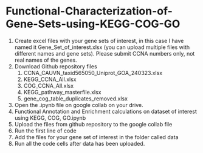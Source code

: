 # Functional-Characterization-of-Gene-Sets-using-KEGG-COG-GO


1. Create excel files with your gene sets of interest, in this case I have named it Gene_Set_of_interest.xlsx (you can upload multiple files with different names and gene sets). Please submit CCNA numbers only, not real names of the genes.
2. Download Github repository files
    1. CCNA_CAUVN_taxid565050_Uniprot_GOA_240323.xlsx
    2. KEGG_CCNA_All.xlsx
    3. COG_CCNA_All.xlsx
    4. KEGG_pathway_masterfile.xlsx
    5. gene_cog_table_duplicates_removed.xlsx
3. Open the .ipynb file on google collab on your drive.
4. Functional Annotation and Enrichment calculations on dataset of interest using KEGG, COG, GO.ipynb
5. Upload the files from github repository to the google collab file
6. Run the first line of code
7. Add the files for your gene set of interest in the folder called data
8. Run all the code cells after data has been uploaded.
